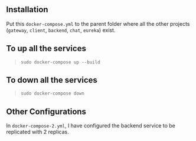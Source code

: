 ## Installation

Put this `docker-compose.yml` to the parent folder where all the other projects (`gateway`, `client`, `backend`, `chat`, `eureka`) exist. 

## To up all the services

> `sudo docker-compose up --build`

## To down all the services

> `sudo docker-compose down`

## Other Configurations

In `docker-compose-2.yml`, I have configured the backend service to be replicated with 2 replicas.


